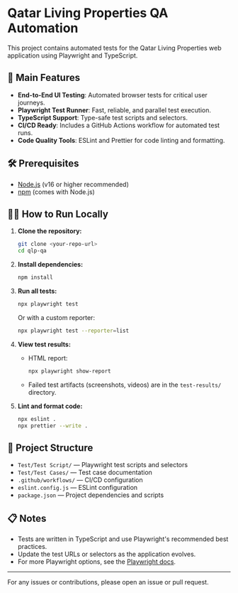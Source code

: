 # Qatar Living Properties QA Automation

This project contains automated tests for the Qatar Living Properties web application using Playwright and TypeScript.

## 🚀 Main Features
- **End-to-End UI Testing**: Automated browser tests for critical user journeys.
- **Playwright Test Runner**: Fast, reliable, and parallel test execution.
- **TypeScript Support**: Type-safe test scripts and selectors.
- **CI/CD Ready**: Includes a GitHub Actions workflow for automated test runs.
- **Code Quality Tools**: ESLint and Prettier for code linting and formatting.

## 🛠️ Prerequisites
- [Node.js](https://nodejs.org/) (v16 or higher recommended)
- [npm](https://www.npmjs.com/) (comes with Node.js)

## 🏃‍♂️ How to Run Locally

1. **Clone the repository:**
   ```bash
   git clone <your-repo-url>
   cd qlp-qa
   ```

2. **Install dependencies:**
   ```bash
   npm install
   ```

3. **Run all tests:**
   ```bash
   npx playwright test
   ```
   Or with a custom reporter:
   ```bash
   npx playwright test --reporter=list
   ```

4. **View test results:**
   - HTML report:
     ```bash
     npx playwright show-report
     ```
   - Failed test artifacts (screenshots, videos) are in the `test-results/` directory.

5. **Lint and format code:**
   ```bash
   npx eslint .
   npx prettier --write .
   ```

## 📁 Project Structure
- `Test/Test Script/` — Playwright test scripts and selectors
- `Test/Test Cases/` — Test case documentation
- `.github/workflows/` — CI/CD configuration
- `eslint.config.js` — ESLint configuration
- `package.json` — Project dependencies and scripts

## 📋 Notes
- Tests are written in TypeScript and use Playwright's recommended best practices.
- Update the test URLs or selectors as the application evolves.
- For more Playwright options, see the [Playwright docs](https://playwright.dev/).

---

For any issues or contributions, please open an issue or pull request. 